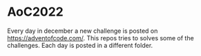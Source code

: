 # AoC2022

Every day in december a new challenge is posted on https://adventofcode.com/. This repos tries to solves some of the challenges. Each day is posted in a different folder.
